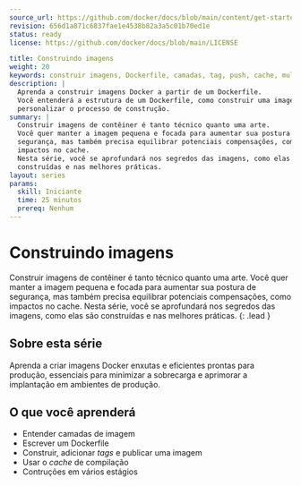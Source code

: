 ```yaml
---
source_url: https://github.com/docker/docs/blob/main/content/get-started/docker-concepts/building-images/_index.md
revision: 656d1a871c6837fae1e4538b82a3a5c01b70ed1e
status: ready
license: https://github.com/docker/docs/blob/main/LICENSE

title: Construindo imagens
weight: 20
keywords: construir imagens, Dockerfile, camadas, tag, push, cache, multiestágio
description: |
  Aprenda a construir imagens Docker a partir de um Dockerfile.
  Você entenderá a estrutura de um Dockerfile, como construir uma imagem e como
  personalizar o processo de construção.
summary: |
  Construir imagens de contêiner é tanto técnico quanto uma arte.
  Você quer manter a imagem pequena e focada para aumentar sua postura de
  segurança, mas também precisa equilibrar potenciais compensações, como
  impactos no cache.
  Nesta série, você se aprofundará nos segredos das imagens, como elas são
  construídas e nas melhores práticas.
layout: series
params:
  skill: Iniciante
  time: 25 minutos
  prereq: Nenhum
---
```


# Construindo imagens

Construir imagens de contêiner é tanto técnico quanto uma arte.
Você quer manter a imagem pequena e focada para aumentar sua postura de
segurança, mas também precisa equilibrar potenciais compensações, como impactos
no cache.
Nesta série, você se aprofundará nos segredos das imagens, como elas são
construídas e nas melhores práticas.
{: .lead }

## Sobre esta série

Aprenda a criar imagens Docker enxutas e eficientes prontas para produção,
essenciais para minimizar a sobrecarga e aprimorar a implantação em ambientes de
produção.

## O que você aprenderá

* Entender camadas de imagem
* Escrever um Dockerfile
* Construir, adicionar _tags_ e publicar uma imagem
* Usar o _cache_ de compilação
* Contruções em vários estágios
